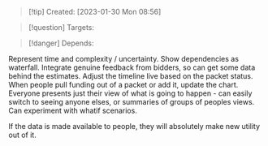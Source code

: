 
>[!tip] Created: [2023-01-30 Mon 08:56]

>[!question] Targets: 

>[!danger] Depends: 

Represent time and complexity / uncertainty.
Show dependencies as waterfall.
Integrate genuine feedback from bidders, so can get some data behind the estimates.
Adjust the timeline live based on the packet status.
When people pull funding out of a packet or add it, update the chart.
Everyone presents just their view of what is going to happen - can easily switch to seeing anyone elses, or summaries of groups of peoples views.
Can experiment with whatif scenarios.


If the data is made available to people, they will absolutely make new utility out of it.